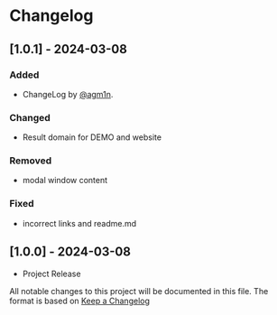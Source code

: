 # Changelog

## [1.0.1] - 2024-03-08

### Added
- ChangeLog by [@agm1n](https://github.com/agm1n).

### Changed
- Result domain for DEMO and website

### Removed
- modal window content

### Fixed
- incorrect links and readme.md

## [1.0.0] - 2024-03-08
- Project Release

All notable changes to this project will be documented in this file.
The format is based on [Keep a Changelog](https://keepachangelog.com/en/1.1.0/)